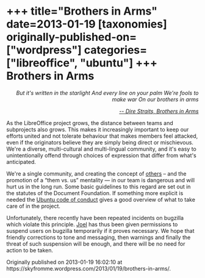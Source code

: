 +++
title="Brothers in Arms"
date=2013-01-19
[taxonomies]
originally-published-on=["wordpress"]
categories=["libreoffice", "ubuntu"]
+++
Brothers in Arms
================

<p style="text-align:right;"><em>But it's written in the starlight</em>
<em>And every line on your palm</em>
<em>We're fools to make war</em>
<em>On our brothers in arms</em></p>
<p style="text-align:right;"><em><a href="http://www.youtube.com/watch?v=azMRIHIyt1Y">-- Dire Straits, Brothers in Arms</a></em></p>
<p style="text-align:left;">As the LibreOffice project grows, the distance between teams and subprojects also grows. This makes it increasingly important to keep our efforts united and not tolerate behaviour that makes members feel attacked,
even if the originators believe they are simply being direct or mischievous. We're a diverse, multi-cultural and multi-lingual community, and it's easy to unintentionally offend through choices of expression that differ from what's anticipated.</p>
<p style="text-align:left;">We're a single community, and creating the concept of <a href="http://en.wikipedia.org/wiki/Other">others</a> – and the  promotion of a “them vs. us” mentality — in our team is dangerous and will hurt us in the long run. Some basic guidelines to this regard are set out in the statutes of the Document Foundation. If something more explicit is needed the <a href="http://www.ubuntu.com/project/about-ubuntu/conduct">Ubuntu code of conduct</a> gives a good overview of what to take care of in the project.</p>
<p style="text-align:left;">Unfortunately, there recently have been repeated incidents on bugzilla which violate this principle. <a href="http://joelmadero.wordpress.com/">Joel</a> has thus been given permissions to suspend users on bugzilla temporarily if it proves necessary. We hope that friendly corrections to tone and messaging, then warnings and finally the threat of such suspension will be enough, and there will be no need for action to be taken.</p>
Originally published on 2013-01-19 16:02:10 at https://skyfromme.wordpress.com/2013/01/19/brothers-in-arms/.
